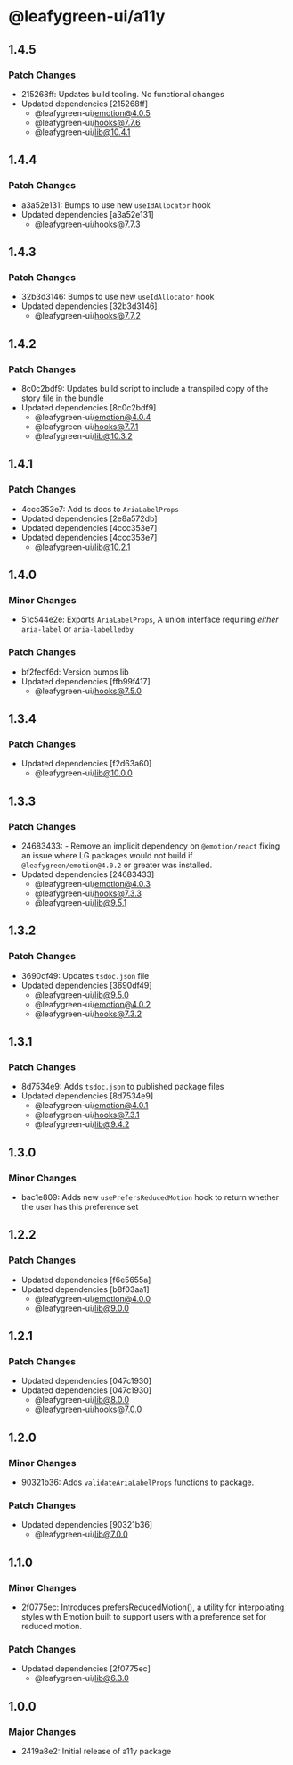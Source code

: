 # @leafygreen-ui/a11y

## 1.4.5

### Patch Changes

- 215268ff: Updates build tooling. No functional changes
- Updated dependencies [215268ff]
  - @leafygreen-ui/emotion@4.0.5
  - @leafygreen-ui/hooks@7.7.6
  - @leafygreen-ui/lib@10.4.1

## 1.4.4

### Patch Changes

- a3a52e131: Bumps to use new `useIdAllocator` hook
- Updated dependencies [a3a52e131]
  - @leafygreen-ui/hooks@7.7.3

## 1.4.3

### Patch Changes

- 32b3d3146: Bumps to use new `useIdAllocator` hook
- Updated dependencies [32b3d3146]
  - @leafygreen-ui/hooks@7.7.2

## 1.4.2

### Patch Changes

- 8c0c2bdf9: Updates build script to include a transpiled copy of the story file in the bundle
- Updated dependencies [8c0c2bdf9]
  - @leafygreen-ui/emotion@4.0.4
  - @leafygreen-ui/hooks@7.7.1
  - @leafygreen-ui/lib@10.3.2

## 1.4.1

### Patch Changes

- 4ccc353e7: Add ts docs to `AriaLabelProps`
- Updated dependencies [2e8a572db]
- Updated dependencies [4ccc353e7]
- Updated dependencies [4ccc353e7]
  - @leafygreen-ui/lib@10.2.1

## 1.4.0

### Minor Changes

- 51c544e2e: Exports `AriaLabelProps`, A union interface requiring _either_ `aria-label` or `aria-labelledby`

### Patch Changes

- bf2fedf6d: Version bumps lib
- Updated dependencies [ffb99f417]
  - @leafygreen-ui/hooks@7.5.0

## 1.3.4

### Patch Changes

- Updated dependencies [f2d63a60]
  - @leafygreen-ui/lib@10.0.0

## 1.3.3

### Patch Changes

- 24683433: - Remove an implicit dependency on `@emotion/react` fixing an issue where LG packages would not build if `@leafygreen/emotion@4.0.2` or greater was installed.
- Updated dependencies [24683433]
  - @leafygreen-ui/emotion@4.0.3
  - @leafygreen-ui/hooks@7.3.3
  - @leafygreen-ui/lib@9.5.1

## 1.3.2

### Patch Changes

- 3690df49: Updates `tsdoc.json` file
- Updated dependencies [3690df49]
  - @leafygreen-ui/lib@9.5.0
  - @leafygreen-ui/emotion@4.0.2
  - @leafygreen-ui/hooks@7.3.2

## 1.3.1

### Patch Changes

- 8d7534e9: Adds `tsdoc.json` to published package files
- Updated dependencies [8d7534e9]
  - @leafygreen-ui/emotion@4.0.1
  - @leafygreen-ui/hooks@7.3.1
  - @leafygreen-ui/lib@9.4.2

## 1.3.0

### Minor Changes

- bac1e809: Adds new `usePrefersReducedMotion` hook to return whether the user has this preference set

## 1.2.2

### Patch Changes

- Updated dependencies [f6e5655a]
- Updated dependencies [b8f03aa1]
  - @leafygreen-ui/emotion@4.0.0
  - @leafygreen-ui/lib@9.0.0

## 1.2.1

### Patch Changes

- Updated dependencies [047c1930]
- Updated dependencies [047c1930]
  - @leafygreen-ui/lib@8.0.0
  - @leafygreen-ui/hooks@7.0.0

## 1.2.0

### Minor Changes

- 90321b36: Adds `validateAriaLabelProps` functions to package.

### Patch Changes

- Updated dependencies [90321b36]
  - @leafygreen-ui/lib@7.0.0

## 1.1.0

### Minor Changes

- 2f0775ec: Introduces prefersReducedMotion(), a utility for interpolating styles with Emotion built to support users with a preference set for reduced motion.

### Patch Changes

- Updated dependencies [2f0775ec]
  - @leafygreen-ui/lib@6.3.0

## 1.0.0

### Major Changes

- 2419a8e2: Initial release of a11y package
